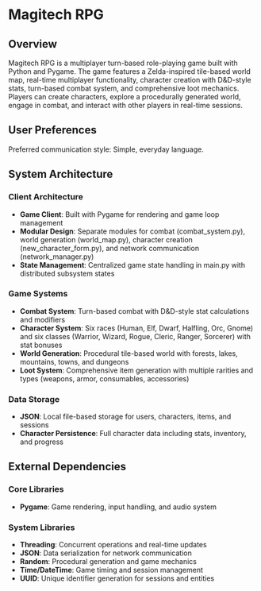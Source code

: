 # Magitech RPG

## Overview

Magitech RPG is a multiplayer turn-based role-playing game built with Python and Pygame. The game features a Zelda-inspired tile-based world map, real-time multiplayer functionality, character creation with D&D-style stats, turn-based combat system, and comprehensive loot mechanics. Players can create characters, explore a procedurally generated world, engage in combat, and interact with other players in real-time sessions.

## User Preferences

Preferred communication style: Simple, everyday language.

## System Architecture

### Client Architecture
- **Game Client**: Built with Pygame for rendering and game loop management
- **Modular Design**: Separate modules for combat (combat_system.py), world generation (world_map.py), character creation (new_character_form.py), and network communication (network_manager.py)
- **State Management**: Centralized game state handling in main.py with distributed subsystem states

### Game Systems
- **Combat System**: Turn-based combat with D&D-style stat calculations and modifiers
- **Character System**: Six races (Human, Elf, Dwarf, Halfling, Orc, Gnome) and six classes (Warrior, Wizard, Rogue, Cleric, Ranger, Sorcerer) with stat bonuses
- **World Generation**: Procedural tile-based world with forests, lakes, mountains, towns, and dungeons
- **Loot System**: Comprehensive item generation with multiple rarities and types (weapons, armor, consumables, accessories)

### Data Storage
- **JSON**: Local file-based storage for users, characters, items, and sessions
- **Character Persistence**: Full character data including stats, inventory, and progress

## External Dependencies

### Core Libraries
- **Pygame**: Game rendering, input handling, and audio system

### System Libraries
- **Threading**: Concurrent operations and real-time updates
- **JSON**: Data serialization for network communication
- **Random**: Procedural generation and game mechanics
- **Time/DateTime**: Game timing and session management
- **UUID**: Unique identifier generation for sessions and entities
